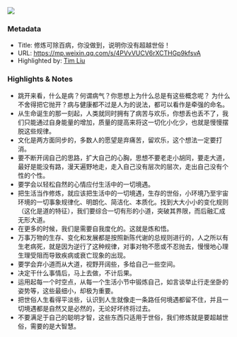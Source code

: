 ![](https://mmbiz.qpic.cn/mmbiz_jpg/gH1z3dsLClRN6NLyEHUCu6e2biaicNIv46hRgQNCibEeIvmDpc5ZhTdWULBX6Kunj1YpUCQaNdV9iccDTUWb3HQfvQ/0?wx_fmt=jpeg)

### Metadata

- Title: 修炼可除百病，你没做到，说明你没有超越世俗！
- URL: https://mp.weixin.qq.com/s/4PVvVUCV6rXCTHGp9kfsvA
- Highlighted by: [Tim Liu](https://glasp.co/#/d8dlwqw9k0z33fff/?p=1eBQmh25WRc2DlJIg4JK)

### Highlights & Notes

- 跳开来看，什么是病？何谓病气？你思想上为什么总是有这些概念呢？    为什么不舍得把它抛开？病与健康都不过是人为的说法，都可以看作是牵强的命名。
- 从生命诞生的那一刻起，人类就同时拥有了病苦与欢乐，你想丢也丢不了，我们只能通过自身能量的增加，质量的提高来将这一切化小化少，也就是慢慢摆脱这些规律。
- 文化是两方面同步的，多数人的愿望是弃痛苦，留欢乐，这个想法一定要打消。
- 要不断开阔自己的思路，扩大自己的心胸，思想不要老走小胡同，要走大道，最好是能没有路，漫天遍野地走，走入自己没有层次的层次，走出自己没有个性的个性。
- 要学会以轻松自然的心情应付生活中的一切境遇。
- 把生活当作修炼，就应该把生活中的一切境遇，生存的世俗，小环境乃至宇宙环境的一切事象规律化、明朗化、简洁化、本质化。找到大大小小的变化规则（这化是道的特征），我们要综合一切有形的小道，突破其界限，而后融汇成无形大道。
- 在更多的时候，我们是需要自我度化的。这就是炼和悟。
- 万事万物的生存、变化和发展都是按照新陈代谢的总规则进行的，人之所以有生老病死，就是因为逆行了这种规律，对事对物不愿或不忍抛去，慢慢地心理生理受阻而导致疾病或衰亡现象的出现。
- 要学会弃小道而从大道，视野开阔些，多给自己一些空间。
- 决定干什么事情后，马上去做，不计后果。
- 运用起每一个时空点，从每一个生活小节中锻炼自己，如言谈举止行走坐卧的姿势等，这些最细小，却极为重要。
- 把世俗人生看得平淡些，认识到人生就像走一条路任何境遇都留不住，并且一切境遇都是自然又是必然的，无论好坏终将过去。
- 不要满足于自己的聪明才智，这些东西只适用于世俗，我们修炼就是要超越世俗，需要的是大智慧。


